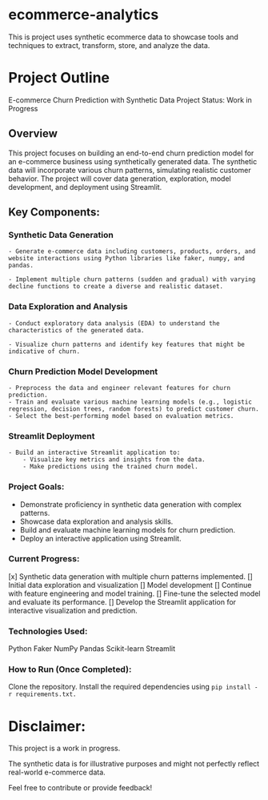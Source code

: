 # ecommerce-analytics
This is project uses synthetic ecommerce data to showcase tools and techniques to extract, transform, store, and analyze the data.


# Project Outline

E-commerce Churn Prediction with Synthetic Data
Project Status: Work in Progress

## Overview

This project focuses on building an end-to-end churn prediction model for an e-commerce business using synthetically generated data. The synthetic data will incorporate various churn patterns, simulating realistic customer behavior. The project will cover data generation, exploration, model development, and deployment using Streamlit.

## Key Components:

### Synthetic Data Generation
    
    - Generate e-commerce data including customers, products, orders, and website interactions using Python libraries like faker, numpy, and pandas.

    - Implement multiple churn patterns (sudden and gradual) with varying decline functions to create a diverse and realistic dataset.

### Data Exploration and Analysis

    - Conduct exploratory data analysis (EDA) to understand the characteristics of the generated data.

    - Visualize churn patterns and identify key features that might be indicative of churn.

### Churn Prediction Model Development

    - Preprocess the data and engineer relevant features for churn prediction.
    - Train and evaluate various machine learning models (e.g., logistic regression, decision trees, random forests) to predict customer churn.
    - Select the best-performing model based on evaluation metrics.

### Streamlit Deployment
    - Build an interactive Streamlit application to:
        - Visualize key metrics and insights from the data.
        - Make predictions using the trained churn model.

### Project Goals:

- Demonstrate proficiency in synthetic data generation with complex patterns.
- Showcase data exploration and analysis skills.
- Build and evaluate machine learning models for churn prediction.
- Deploy an interactive application using Streamlit.

### Current Progress:

[x] Synthetic data generation with multiple churn patterns implemented.
[] Initial data exploration and visualization
[] Model development
[] Continue with feature engineering and model training.
[] Fine-tune the selected model and evaluate its performance.
[] Develop the Streamlit application for interactive visualization and prediction.

### Technologies Used:

Python
Faker
NumPy
Pandas
Scikit-learn
Streamlit

### How to Run (Once Completed):

Clone the repository.
Install the required dependencies using `pip install -r requirements.txt.`


# Disclaimer:

This project is a work in progress.

The synthetic data is for illustrative purposes and might not perfectly reflect real-world e-commerce data.

Feel free to contribute or provide feedback!